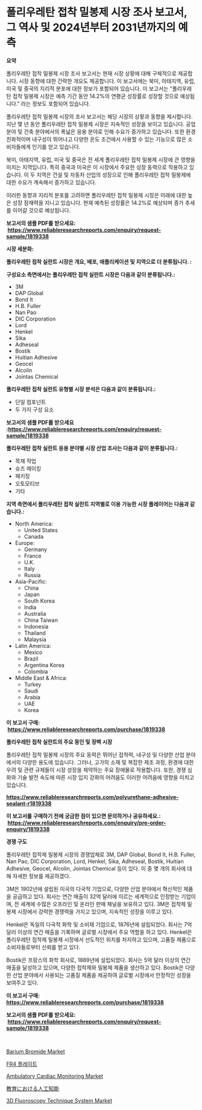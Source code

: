 <p><h1>폴리우레탄 접착 밀봉제 시장 조사 보고서, 그 역사 및 2024년부터 2031년까지의 예측</h1></p><p><strong>요약</strong></p>
<p><p>폴리우레탄 접착 밀봉제 시장 조사 보고서는 현재 시장 상황에 대해 구체적으로 제공합니다. 시장 동향에 대한 간략한 개요도 제공합니다. 이 보고서에는 북미, 아태지역, 유럽, 미국 및 중국의 지리적 분포에 대한 정보가 포함되어 있습니다. 이 보고서는 "폴리우레탄 접착 밀봉제 시장은 예측 기간 동안 14.2%의 연평균 성장률로 성장할 것으로 예상됩니다." 라는 정보도 포함되어 있습니다.</p><p>폴리우레탄 접착 밀봉제 시장의 조사 보고서는 해당 시장의 상황과 동향을 제시합니다. 지난 몇 년 동안 폴리우레탄 접착 밀봉제 시장은 지속적인 성장을 보이고 있습니다. 공업 분야 및 건축 분야에서의 폭넓은 응용 분야로 인해 수요가 증가하고 있습니다. 또한 환경 친화적이며 내구성이 뛰어나고 다양한 온도 조건에서 사용할 수 있는 기능으로 많은 소비자들에게 인기를 얻고 있습니다.</p><p>북미, 아태지역, 유럽, 미국 및 중국은 전 세계 폴리우레탄 접착 밀봉제 시장에 큰 영향을 미치는 지역입니다. 특히 중국과 미국은 이 시장에서 주요한 성장 동력으로 작용하고 있습니다. 이 두 지역은 건설 및 자동차 산업의 성장으로 인해 폴리우레탄 접착 밀봉제에 대한 수요가 계속해서 증가하고 있습니다.</p><p>이러한 동향과 지리적 분포를 고려하면 폴리우레탄 접착 밀봉제 시장은 미래에 대한 높은 성장 잠재력을 지니고 있습니다. 현재 예측된 성장률은 14.2%로 예상되며 증가 추세를 이어갈 것으로 예상됩니다.</p></p>
<p><strong>보고서의 샘플 PDF를 받으세요: &nbsp;<a href="https://www.reliableresearchreports.com/enquiry/request-sample/1819338">https://www.reliableresearchreports.com/enquiry/request-sample/1819338</a></strong></p>
<p><strong>시장 세분화:</strong></p>
<p><strong> 폴리우레탄 접착 실란트 시장은 개요, 배포, 애플리케이션 및 지역으로 더 분류됩니다. :</strong></p>
<p><strong>구성요소 측면에서는 폴리우레탄 접착 실란트 시장은 다음과 같이 분류됩니다.:</strong></p>
<p><ul><li>3M</li><li>DAP Global</li><li>Bond It</li><li>H.B. Fuller</li><li>Nan Pao</li><li>DIC Corporation</li><li>Lord</li><li>Henkel</li><li>Sika</li><li>Adheseal</li><li>Bostik</li><li>Huitian Adhesive</li><li>Geocel</li><li>Alcolin</li><li>Jointas Chemical</li></ul></p>
<p><strong> 폴리우레탄 접착 실란트 유형별 시장 분석은 다음과 같이 분류됩니다.:</strong></p>
<p><ul><li>단일 컴포넌트</li><li>두 가지 구성 요소</li></ul></p>
<p><strong>보고서의 샘플 PDF를 받으세요 :<a href="https://www.reliableresearchreports.com/enquiry/request-sample/1819338">https://www.reliableresearchreports.com/enquiry/request-sample/1819338</a></strong></p>
<p><strong> 폴리우레탄 접착 실란트 응용 분야별 시장 산업 조사는 다음과 같이 분류됩니다.:</strong></p>
<p><ul><li>목재 작업</li><li>슈즈 메이킹</li><li>패키징</li><li>오토모티브</li><li>기타</li></ul></p>
<p><strong>지역 측면에서 폴리우레탄 접착 실란트 지역별로 이용 가능한 시장 플레이어는 다음과 같습니다.:</strong></p>
<p><ul>
    <li>
        North America:
        <ul>
            <li>United States</li>
            <li>Canada</li>
        </ul>
    </li>
    <li>
        Europe:
        <ul>
            <li>Germany</li>
            <li>France</li>
            <li>U.K.</li>
            <li>Italy</li>
            <li>Russia</li>
        </ul>
    </li>
    <li>
        Asia-Pacific:
        <ul>
            <li>China</li>
            <li>Japan</li>
            <li>South Korea</li>
            <li>India</li>
            <li>Australia</li>
            <li>China Taiwan</li>
            <li>Indonesia</li>
            <li>Thailand</li>
            <li>Malaysia</li>
        </ul>
    </li>
    <li>
        Latin America:
        <ul>
            <li>Mexico</li>
            <li>Brazil</li>
            <li>Argentina Korea</li>
            <li>Colombia</li>
        </ul>
    </li>
    <li>
        Middle East & Africa:
        <ul>
            <li>Turkey</li>
            <li>Saudi</li>
            <li>Arabia</li>
            <li>UAE</li>
            <li>Korea</li>
        </ul>
    </li>
    </ul></p>
<p><strong>이 보고서 구매: &nbsp;<a href="https://www.reliableresearchreports.com/purchase/1819338">https://www.reliableresearchreports.com/purchase/1819338</a></strong></p>
<p><strong>폴리우레탄 접착 실란트의 주요 동인 및 장벽 시장</strong></p>
<p><p>폴리우레탄 접착 밀봉제 시장의 주요 동력은 뛰어난 접착력, 내구성 및 다양한 산업 분야에서의 다양한 용도에 있습니다. 그러나, 고가의 소재 및 복잡한 제조 과정, 환경에 대한 우려 및 관련 규제들이 시장 성장을 제약하는 주요 장애물로 작용합니다. 또한, 경쟁 심화와 기술 발전 속도에 따른 시장 입지 강화의 어려움도 이러한 어려움에 영향을 미치고 있습니다.</p></p>
<p><strong><a href="https://www.reliableresearchreports.com/polyurethane-adhesive-sealant-r1819338">https://www.reliableresearchreports.com/polyurethane-adhesive-sealant-r1819338</a></strong></p>
<p><strong>이 보고서를 구매하기 전에 궁금한 점이 있으면 문의하거나 공유하세요.: &nbsp;<a href="https://www.reliableresearchreports.com/enquiry/pre-order-enquiry/1819338">https://www.reliableresearchreports.com/enquiry/pre-order-enquiry/1819338</a></strong></p>
<p><strong>경쟁 구도</strong></p>
<p><p>폴리우레탄 접착제 밀봉제 시장의 경쟁업체로 3M, DAP Global, Bond It, H.B. Fuller, Nan Pao, DIC Corporation, Lord, Henkel, Sika, Adheseal, Bostik, Huitian Adhesive, Geocel, Alcolin, Jointas Chemical 등이 있다. 이 중 몇 개의 회사에 대해 자세한 정보를 제공하겠다.</p><p>3M은 1902년에 설립된 미국의 다국적 기업으로, 다양한 산업 분야에서 혁신적인 제품을 공급하고 있다. 회사는 연간 매출이 32억 달러에 이르는 세계적으로 인정받는 기업이며, 전 세계에 수많은 오프라인 및 온라인 판매 채널을 보유하고 있다. 3M은 접착제 밀봉제 시장에서 강력한 경쟁력을 가지고 있으며, 지속적인 성장을 이루고 있다.</p><p>Henkel은 독일의 다국적 화학 및 소비재 기업으로, 1876년에 설립되었다. 회사는 7억 달러 이상의 연간 매출을 기록하며 글로벌 시장에서 주요 역할을 하고 있다. Henkel은 폴리우레탄 접착제 밀봉제 시장에서 선도적인 위치를 차지하고 있으며, 고품질 제품으로 소비자들로부터 신뢰를 받고 있다.</p><p>Bostik은 프랑스의 화학 회사로, 1889년에 설립되었다. 회사는 5억 달러 이상의 연간 매출을 달성하고 있으며, 다양한 접착제와 밀봉제 제품을 생산하고 있다. Bostik은 다양한 산업 분야에서 사용되는 고품질 제품을 제공하여 글로벌 시장에서 안정적인 성장을 보여주고 있다.</p></p>
<p><strong>이 보고서 구매: &nbsp; <a href="https://www.reliableresearchreports.com/purchase/1819338">https://www.reliableresearchreports.com/purchase/1819338</a></strong></p>
<p><strong>보고서의 샘플 PDF를 받으세요: &nbsp;<a href="https://www.reliableresearchreports.com/enquiry/request-sample/1819338">https://www.reliableresearchreports.com/enquiry/request-sample/1819338</a></strong><strong></strong></p>
<p>&nbsp;</p>
<p><p><a href="https://issuu.com/reportprime-2/docs/barium-bromide-market-size-2030.pptx">Barium Bromide Market</a></p><p><a href="https://github.com/KellyLyncyh543964/Market-Research-Report-List-1/blob/main/568530229622.md">FR4 플레이트</a></p><p><a href="https://www.linkedin.com/pulse/ambulatory-cardiac-monitoring-market-size-cagr-trends-b4nee?trackingId=i7EZo4nRNVyoGtCIS4PFIQ%3D%3D">Ambulatory Cardiac Monitoring Market</a></p><p><a href="https://github.com/zjkmgcs938405/Market-Research-Report-List-1/blob/main/112323232553.md">教育における人工知能</a></p><p><a href="https://unruly-ladybug-44b.notion.site/3D-Fluoroscopy-Technique-System-Market-Insight-Market-Trends-Growth-Forecasted-from-2024-TO-2031-7b320508330f44918394db1813b97b51">3D Fluoroscopy Technique System Market</a></p></p>